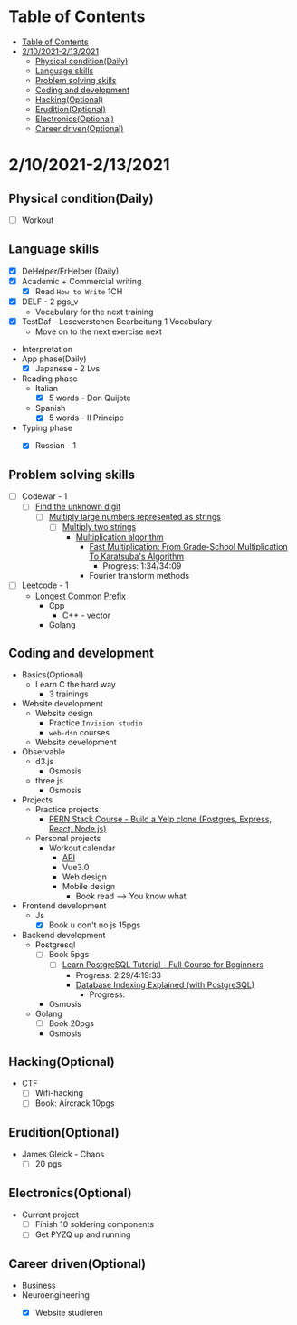 # Table of Contents
- [Table of Contents](#table-of-contents)
- [2/10/2021-2/13/2021](#2102021-2132021)
  - [Physical condition(Daily)](#physical-conditiondaily)
  - [Language skills](#language-skills)
  - [Problem solving skills](#problem-solving-skills)
  - [Coding and development](#coding-and-development)
  - [Hacking(Optional)](#hackingoptional)
  - [Erudition(Optional)](#eruditionoptional)
  - [Electronics(Optional)](#electronicsoptional)
  - [Career driven(Optional)](#career-drivenoptional)

# 2/10/2021-2/13/2021
## Physical condition(Daily)
- [ ] Workout

## Language skills
- [x] DeHelper/FrHelper (Daily)
- [x] Academic + Commercial writing
  - [x] Read `How to Write` 1CH
- [x] DELF - 2 pgs_v
  - Vocabulary for the next training
- [x] TestDaf - Leseverstehen Bearbeitung 1 Vocabulary
  - Move on to the next exercise  next
- Interpretation
- App phase(Daily)
  - [x] Japanese - 2 Lvs
- Reading phase
  - Italian
    - [x] 5 words - Don Quijote
  - Spanish
    - [X] 5 words - Il Principe
- Typing phase
  - [x] Russian - 1


## Problem solving skills
- [ ] Codewar - 1
  - [ ] [Find the unknown digit](https://www.codewars.com/kata/546d15cebed2e10334000ed9/train/javascript)
    - [ ] [Multiply large numbers represented as strings](https://www.geeksforgeeks.org/multiply-large-numbers-represented-as-strings/)
      - [ ] [Multiply two strings](https://practice.geeksforgeeks.org/problems/multiply-two-strings/1)
        - [Multiplication algorithm](https://en.wikipedia.org/wiki/Multiplication_algorithm)
          - [Fast Multiplication: From Grade-School Multiplication To Karatsuba's Algorithm](https://www.youtube.com/watch?v=-dfsxsiGoC8)
            - Progress: 1:34/34:09
          - Fourier transform methods

- [ ] Leetcode - 1
  - [Longest Common Prefix](https://leetcode.com/problems/longest-common-prefix/)
    - Cpp
      - [C++ - vector](https://en.cppreference.com/w/cpp/container/vector)
    - Golang
## Coding and development
- Basics(Optional)
  - Learn C the hard way
    - 3 trainings
- Website development
  - Website design
    - Practice `Invision studio`
    - `web-dsn` courses
  - Website development
- Observable
  - d3.js
    - Osmosis
  - three.js
    - Osmosis
- Projects
  - Practice projects
    - [PERN Stack Course - Build a Yelp clone (Postgres, Express, React, Node.js)](https://www.youtube.com/watch?v=J01rYl9T3BU)
  - Personal projects
    - Workout calendar
      - [API](https://www.programmableweb.com/api-university/what-are-apis-and-how-do-they-work)
      - Vue3.0
      - Web design
      - Mobile design
        - Book read --> You know what
- Frontend development
  - Js
    - [x] Book u don't no js 15pgs
- Backend development
  - Postgresql
    - [ ] Book 5pgs
      - [ ] [Learn PostgreSQL Tutorial - Full Course for Beginners](https://www.youtube.com/watch?v=qw--VYLpxG4)
        - Progress: 2:29/4:19:33
        - [Database Indexing Explained (with PostgreSQL)](https://www.youtube.com/watch?v=-qNSXK7s7_w)
          - Progress:
    - Osmosis
  - Golang
    - [ ] Book 20pgs
    - Osmosis
## Hacking(Optional)
- CTF
  - [ ] Wifi-hacking
  - [ ] Book: Aircrack 10pgs
## Erudition(Optional)
- James Gleick - Chaos
  - [ ] 20 pgs
## Electronics(Optional)
- Current project
  - [ ] Finish 10 soldering components
  - [ ] Get PYZQ up and running
## Career driven(Optional)
- Business
- Neuroengineering
  - [x] Website studieren

